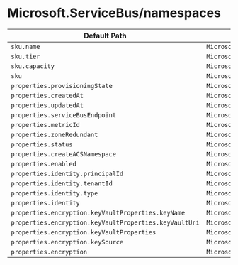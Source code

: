 # Microsoft.ServiceBus/namespaces

| Default Path | Alias |
|---|---|
| `sku.name` | `Microsoft.ServiceBus/namespaces/sku.name` |
| `sku.tier` | `Microsoft.ServiceBus/namespaces/sku.tier` |
| `sku.capacity` | `Microsoft.ServiceBus/namespaces/sku.capacity` |
| `sku` | `Microsoft.ServiceBus/namespaces/sku` |
| `properties.provisioningState` | `Microsoft.ServiceBus/namespaces/provisioningState` |
| `properties.createdAt` | `Microsoft.ServiceBus/namespaces/createdAt` |
| `properties.updatedAt` | `Microsoft.ServiceBus/namespaces/updatedAt` |
| `properties.serviceBusEndpoint` | `Microsoft.ServiceBus/namespaces/serviceBusEndpoint` |
| `properties.metricId` | `Microsoft.ServiceBus/namespaces/metricId` |
| `properties.zoneRedundant` | `Microsoft.ServiceBus/namespaces/zoneRedundant` |
| `properties.status` | `Microsoft.ServiceBus/namespaces/status` |
| `properties.createACSNamespace` | `Microsoft.ServiceBus/namespaces/createACSNamespace` |
| `properties.enabled` | `Microsoft.ServiceBus/namespaces/enabled` |
| `properties.identity.principalId` | `Microsoft.ServiceBus/namespaces/identity.principalId` |
| `properties.identity.tenantId` | `Microsoft.ServiceBus/namespaces/identity.tenantId` |
| `properties.identity.type` | `Microsoft.ServiceBus/namespaces/identity.type` |
| `properties.identity` | `Microsoft.ServiceBus/namespaces/identity` |
| `properties.encryption.keyVaultProperties.keyName` | `Microsoft.ServiceBus/namespaces/encryption.keyVaultProperties.keyName` |
| `properties.encryption.keyVaultProperties.keyVaultUri` | `Microsoft.ServiceBus/namespaces/encryption.keyVaultProperties.keyVaultUri` |
| `properties.encryption.keyVaultProperties` | `Microsoft.ServiceBus/namespaces/encryption.keyVaultProperties` |
| `properties.encryption.keySource` | `Microsoft.ServiceBus/namespaces/encryption.keySource` |
| `properties.encryption` | `Microsoft.ServiceBus/namespaces/encryption` |

